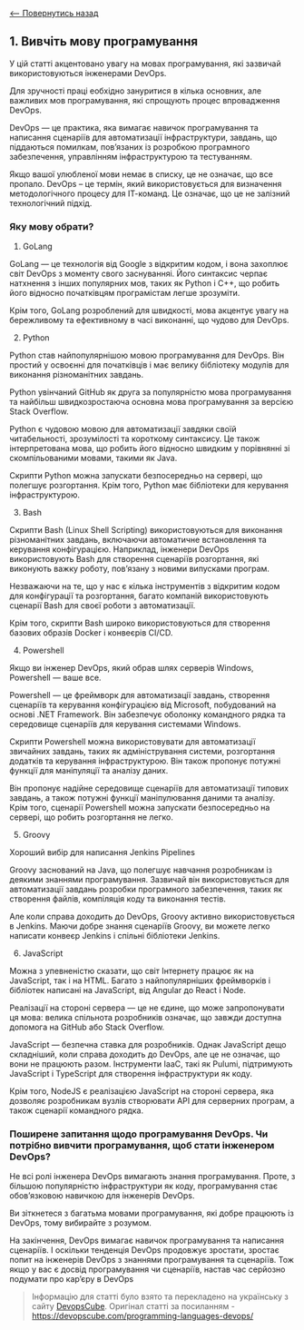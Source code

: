 [<-- Повернутись назад](index.md)

## 1.  Вивчіть мову програмування

У цій статті акцентовано увагу на мовах програмування, які зазвичай використовуються інженерами DevOps.

Для зручності праці еобхідно зануритися в кілька основних, але важливих мов програмування, які спрощують процес впровадження DevOps. 

DevOps — це практика, яка вимагає навичок програмування та написання сценаріїв для автоматизації інфраструктури, завдань, що піддаються помилкам, пов’язаних із розробкою програмного забезпечення, управлінням інфраструктурою та тестуванням.

Якщо вашої улюбленої мови немає в списку, це не означає, що все пропало. DevOps – це термін, який використовується для визначення методологічного процесу для ІТ-команд. Це означає, що це не залізний технологічний підхід.

### Яку мову обрати?

1. GoLang

GoLang — це технологія від Google з відкритим кодом, і вона захоплює світ DevOps з моменту свого заснуванняі. Його синтаксис черпає натхнення з інших популярних мов, таких як Python і C++, що робить його відносно початківцям програмістам легше зрозуміти.

Крім того, GoLang розроблений для швидкості, мова акцентує увагу на бережливому та ефективному в часі виконанні, що чудово для DevOps.

2. Python

Python став найпопулярнішою мовою програмування для DevOps. Він простий у освоєнні для початківців і має велику бібліотеку модулів для виконання різноманітних завдань.

Python увінчаний GitHub як друга за популярністю мова програмування та найбільш швидкозростаюча основна мова програмування за версією Stack Overflow.

Python є чудовою мовою для автоматизації завдяки своїй читабельності, зрозумілості та короткому синтаксису. Це також інтерпретована мова, що робить його відносно швидким у порівнянні зі скомпільованими мовами, такими як Java.

 Скрипти Python можна запускати безпосередньо на сервері, що полегшує розгортання. Крім того, Python має бібліотеки для керування інфраструктурою.

3. Bash

Скрипти Bash (Linux Shell Scripting) використовуються для виконання різноманітних завдань, включаючи автоматичне встановлення та керування конфігурацією. Наприклад, інженери DevOps використовують Bash для створення сценаріїв розгортання, які виконують важку роботу, пов’язану з новими випусками програм.

Незважаючи на те, що у нас є кілька інструментів з відкритим кодом для конфігурації та розгортання, багато компаній використовують сценарії Bash для своєї роботи з автоматизації.

Крім того, скрипти Bash широко використовуються для створення базових образів Docker і конвеєрів CI/CD.

4. Powershell

Якщо ви інженер DevOps, який обрав шлях серверів Windows, Powershell — ваше все.

Powershell — це фреймворк для автоматизації завдань, створення сценаріїв та керування конфігурацією від Microsoft, побудований на основі .NET Framework. Він забезпечує оболонку командного рядка та середовище сценаріїв для керування системами Windows.

Скрипти Powershell можна використовувати для автоматизації звичайних завдань, таких як адміністрування системи, розгортання додатків та керування інфраструктурою. Він також пропонує потужні функції для маніпуляції та аналізу даних.

Він пропонує надійне середовище сценаріїв для автоматизації типових завдань, а також потужні функції маніпулювання даними та аналізу. Крім того, сценарії Powershell можна запускати безпосередньо на сервері, що робить розгортання не легко.

5. Groovy

Хороший вибір для написання Jenkins Pipelines

Groovy заснований на Java, що полегшує навчання розробникам із деякими знаннями програмування. Зазвичай він використовується для автоматизації завдань розробки програмного забезпечення, таких як створення файлів, компіляція коду та виконання тестів.

Але коли справа доходить до DevOps, Groovy активно використовується в Jenkins. Маючи добре знання сценаріїв Groovy, ви можете легко написати конвеєр Jenkins і спільні бібліотеки Jenkins.

6. JavaScript

Можна з упевненістю сказати, що світ Інтернету працює як на JavaScript, так і на HTML. Багато з найпопулярніших фреймворків і бібліотек написані на JavaScript, від Angular до React і Node.

Реалізації на стороні сервера — це не єдине, що може запропонувати ця мова: велика спільнота розробників означає, що завжди доступна допомога на GitHub або Stack Overflow.

JavaScript — безпечна ставка для розробників. Однак JavaScript дещо складніший, коли справа доходить до DevOps, але це не означає, що вони не працюють разом. Інструменти IaaC, такі як Pulumi, підтримують JavaScript і TypeScript для створення інфраструктури як коду.

Крім того, NodeJS є реалізацією JavaScript на стороні сервера, яка дозволяє розробникам вузлів створювати API для серверних програм, а також сценарії командного рядка.


### Поширене запитання щодо програмування DevOps. Чи потрібно вивчити програмування, щоб стати інженером DevOps?

Не всі ролі інженера DevOps вимагають знання програмування. Проте, з більшою популярністю інфраструктури як коду, програмування стає обов’язковою навичкою для інженерів DevOps. 

Ви зіткнетеся з багатьма мовами програмування, які добре працюють із DevOps, тому вибирайте з розумом. 

На закінчення, DevOps вимагає навичок програмування та написання сценаріїв. І оскільки тенденція DevOps продовжує зростати, зростає попит на інженерів DevOps з знаннями програмування та сценаріїв. Тож якщо у вас є досвід програмування чи сценаріїв, настав час серйозно подумати про кар’єру в DevOps 

> Інформацію для статті було взято та перекладено на українську з сайту [DevopsCube](https://devopscube.com/). Оригінал статті за посиланням - https://devopscube.com/programming-languages-devops/